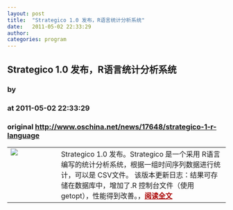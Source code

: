 ```yaml
---
layout: post
title:  "Strategico 1.0 发布，R语言统计分析系统"
date:   2011-05-02 22:33:29
author: 
categories: program
---
```


## Strategico 1.0 发布，R语言统计分析系统
### by 
### at 2011-05-02 22:33:29
### original <http://www.oschina.net/news/17648/strategico-1-r-language>

<table width="100%"><tr>
			<td valign="top" width="100"><a href="http://www.oschina.net/news/17648/strategico-1-r-language"><img src="http://www.oschina.net/img/logo/strategico.gif" border="0"></a></td>			<td valign="top">Strategico 1.0 发布。Strategico 是一个采用 R语言编写的统计分析系统，根据一组时间序列数据进行统计，可以是 CSV文件。 该版本更新日志：结果可存储在数据库中，增加了.R 控制台文件（使用getopt），性能得到改善。，<a href="http://www.oschina.net/news/17648/strategico-1-r-language?from=rss" style="font-weight:bold;color:#a00">阅读全文</a></td>
			</tr></table>